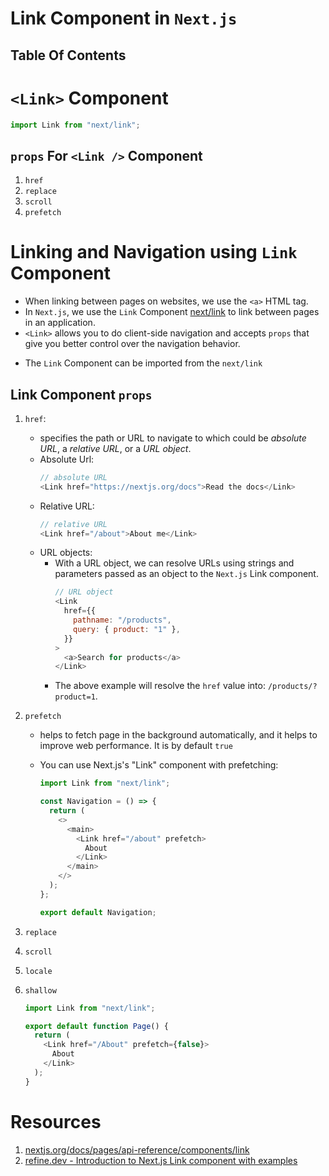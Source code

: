 # Link Component in `Next.js`

## Table Of Contents

# `<Link>` Component

```js
import Link from "next/link";
```

## `props` For `<Link />` Component

1. `href`
2. `replace`
3. `scroll`
4. `prefetch`

# Linking and Navigation using `Link` Component

- When linking between pages on websites, we use the `<a>` HTML tag.
- In `Next.js`, we use the `Link` Component [next/link](https://nextjs.org/docs/pages/api-reference/components/link) to link between pages in an application.
- `<Link>` allows you to do client-side navigation and accepts `props` that give you better control over the navigation behavior.

* The `Link` Component can be imported from the `next/link`

## Link Component `props`

1. `href`:

   - specifies the path or URL to navigate to which could be _absolute URL_, a _relative URL_, or a _URL object_.
   - Absolute Url:
     ```js
     // absolute URL
     <Link href="https://nextjs.org/docs">Read the docs</Link>
     ```
   - Relative URL:
     ```js
     // relative URL
     <Link href="/about">About me</Link>
     ```
   - URL objects:
     - With a URL object, we can resolve URLs using strings and parameters passed as an object to the `Next.js` Link component.
       ```js
       // URL object
       <Link
         href={{
           pathname: "/products",
           query: { product: "1" },
         }}
       >
         <a>Search for products</a>
       </Link>
       ```
     - The above example will resolve the `href` value into: `/products/?product=1`.

2. `prefetch`

   - helps to fetch page in the background automatically, and it helps to improve web performance. It is by default `true`
   - You can use Next.js's "Link" component with prefetching:

     ```js
     import Link from "next/link";

     const Navigation = () => {
       return (
         <>
           <main>
             <Link href="/about" prefetch>
               About
             </Link>
           </main>
         </>
       );
     };

     export default Navigation;
     ```

3. `replace`
4. `scroll`
5. `locale`
6. `shallow`

   ```js
   import Link from "next/link";

   export default function Page() {
     return (
       <Link href="/About" prefetch={false}>
         About
       </Link>
     );
   }
   ```

# Resources

1. [nextjs.org/docs/pages/api-reference/components/link](https://nextjs.org/docs/pages/api-reference/components/link)
2. [refine.dev - Introduction to Next.js Link component with examples](https://refine.dev/blog/next-js-link-component/#introduction)
